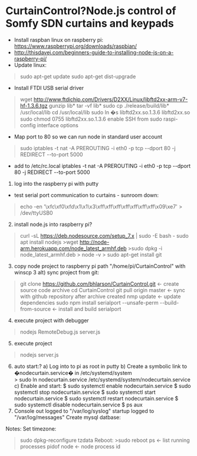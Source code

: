 # CurtainControl?Node.js control of Somfy SDN curtains and keypads
- Install raspban linux on raspberry pi: https://www.raspberrypi.org/downloads/raspbian/
- http://thisdavej.com/beginners-guide-to-installing-node-js-on-a-raspberry-pi/
- Update linux:
> sudo apt-get update
> sudo apt-get dist-upgrade
- Install FTDI USB serial  driver
> wget http://www.ftdichip.com/Drivers/D2XX/Linux/libftd2xx-arm-v7-hf-1.3.6.tgz
> gunzip lib*
> tar -vf lib*
> sudo cp ./release/build/lib* /usr/local/lib
> cd /usr/local/lib 
>  sudo ln �s libftd2xx.so.1.3.6 libftd2xx.so
> sudo chmod 0755 libftd2xx.so.1.3.6
> enable SSH from sudo raspi-config interface options
- Map port to 80 so we can run node in standard user account
> sudo iptables -t nat -A PREROUTING -i eth0 -p tcp --dport 80 -j REDIRECT --to-port 5000
- add to /etc/rc.local
iptables -t nat -A PREROUTING -i eth0 -p tcp --dport 80 -j REDIRECT --to-port 5000
1) log into the raspberry pi with putty
- test serial port communication  to curtains - sunroom down:
> echo -en '\xfc\xf0\xfd\x1\x1\x3\xff\xff\xff\xff\xff\xff\xff\x09\xe7' > /dev/ttyUSB0

2) install node.js into raspberry pi?	
> curl -sL https://deb.nodesource.com/setup_7.x | sudo -E bash -
> sudo apt install nodejs
	>wget http://node-arm.herokuapp.com/node_latest_armhf.deb
	>sudo dpkg -i node_latest_armhf.deb
	> node -v
	> sudo apt-get install git
3) copy node project to raspberry pi path "/home/pi/CurtainControl" with winscp
3  alt) sync project from git:
> git clone https://github.com/bhlarson/CurtainControl.git  <- create source code archive
> cd CurtainControl
> git pull origin master <- sync with github repository after archive created
> nmp update <- update dependencies
> sudo npm install serialport --unsafe-perm --build-from-source <-  install and build serialport
4) execute project with debugger
>nodejs RemoteDebug.js server.js
5) execute project
>nodejs server.js
6) auto start:?	
	a) Log into to pi as root in putty
	b) Create a symbolic link to  �nodecurtain.service� in /etc/systemd/system	
		>  sudo ln nodecurtain.service /etc/systemd/system/nodecurtain.service
	c) Enable and start:
		$ sudo systemctl enable nodecurtain.service
		$ sudo systemctl stop nodecurtain.service
		$ sudo systemctl start nodecurtain.service
		$ sudo systemctl restart nodecurtain.service
		$ sudo systemctl disable nodecurtain.service
		$ ps aux
7) Console out logged to "/var/log/syslog" startup logged to "/var/log/messages" Create mysql datbase:

Notes: 
Set timezone: 
>sudo dpkg-reconfigure tzdata
Reboot: >sudo reboot
>ps <- list running processes
> pidof node  <-  node process id

